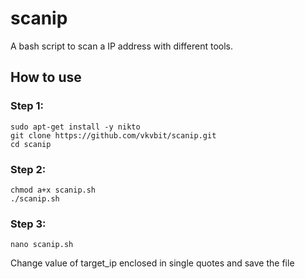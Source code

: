 # scanip
A bash script to scan a IP address with different tools.

## How to use

### Step 1:
```
sudo apt-get install -y nikto
git clone https://github.com/vkvbit/scanip.git
cd scanip
```

### Step 2:

```
chmod a+x scanip.sh
./scanip.sh
```

### Step 3:
```
nano scanip.sh
```
Change value of target_ip enclosed in single quotes and save the file

